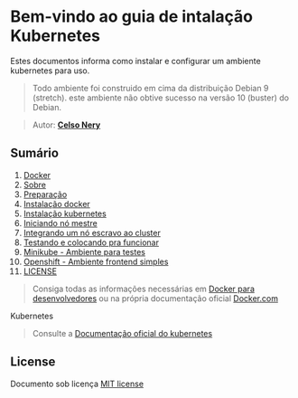 # Bem-vindo ao guia de intalação Kubernetes

Estes documentos informa como instalar e configurar um ambiente kubernetes para uso.

> Todo ambiente foi construido em cima da distribuição Debian 9 (stretch).
este ambiente não obtive sucesso na versão 10 (buster) do Debian.

> Autor: **[Celso Nery](https://github.com/celsonery)**

## Sumário
1. [Docker](01-docker.md)
1. [Sobre](02-sobre.md)
1. [Preparação](03-prepare.md)
1. [Instalação docker](04-install-docker.md)
1. [Instalação kubernetes](05-install-kubernetes.md)
1. [Iniciando nó mestre ](06-initialize_master.md)
1. [Integrando um nó escravo ao cluster](07-initialize_slave.md)
1. [Testando e colocando pra funcionar](08-running.md)
1. [Minikube - Ambiente para testes](09-install-minikube.md)
1. [Openshift - Ambiente frontend simples](10-install-openshift.md)
1. [LICENSE](LICENSE.md)

> Consiga todas as informações necessárias em [Docker para desenvolvedores](https://github.com/gomex/docker-para-desenvolvedores)
ou na própria documentação oficial [Docker.com](https://www.docker.com/)

Kubernetes
> Consulte a [Documentação oficial do kubernetes](https://kubernetes.io/)

## License
Documento sob licença [MIT license](LICENSE.md)
